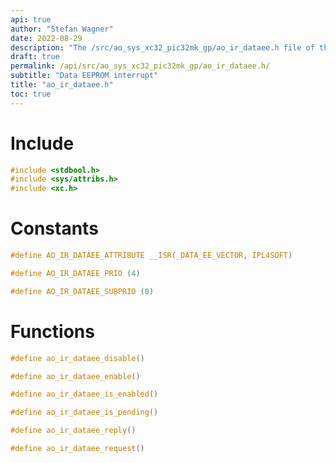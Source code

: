 ```yaml
---
api: true
author: "Stefan Wagner"
date: 2022-08-29
description: "The /src/ao_sys_xc32_pic32mk_gp/ao_ir_dataee.h file of the ao real-time operating system."
draft: true
permalink: /api/src/ao_sys_xc32_pic32mk_gp/ao_ir_dataee.h/
subtitle: "Data EEPROM interrupt"
title: "ao_ir_dataee.h"
toc: true
---
```


# Include

```c
#include <stdbool.h>
#include <sys/attribs.h>
#include <xc.h>
```

# Constants

```c
#define AO_IR_DATAEE_ATTRIBUTE __ISR(_DATA_EE_VECTOR, IPL4SOFT)
```

```c
#define AO_IR_DATAEE_PRIO (4)
```

```c
#define AO_IR_DATAEE_SUBPRIO (0)
```

# Functions

```c
#define ao_ir_dataee_disable()
```

```c
#define ao_ir_dataee_enable()
```

```c
#define ao_ir_dataee_is_enabled()
```

```c
#define ao_ir_dataee_is_pending()
```

```c
#define ao_ir_dataee_reply()
```

```c
#define ao_ir_dataee_request()
```
